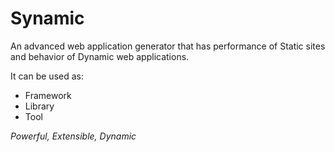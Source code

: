 # Synamic 
An advanced web application generator that has performance of Static sites and behavior of Dynamic web applications.

It can be used as:

- Framework
- Library
- Tool

*Powerful, Extensible, Dynamic*
